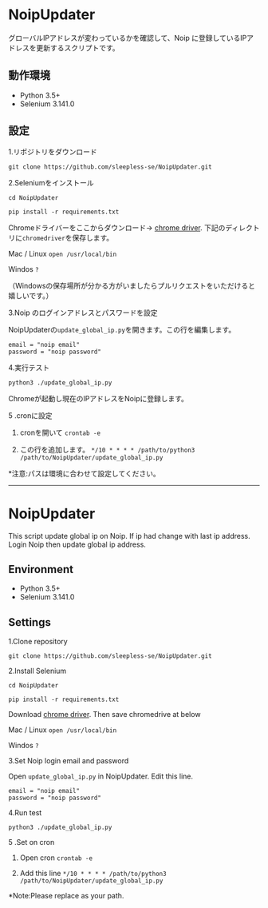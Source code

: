 # NoipUpdater
グローバルIPアドレスが変わっているかを確認して、Noip に登録しているIPアドレスを更新するスクリプトです。

## 動作環境
- Python 3.5+
- Selenium 3.141.0

## 設定
1.リポジトリをダウンロード

`git clone https://github.com/sleepless-se/NoipUpdater.git`

2.Seleniumをインストール

`cd NoipUpdater`

`pip install -r requirements.txt `

Chromeドライバーをここからダウンロード→ [chrome driver](https://sites.google.com/a/chromium.org/chromedriver/downloads). 下記のディレクトリに`chromedriver`を保存します。

Mac / Linux `open /usr/local/bin`

Windos `?`

（Windowsの保存場所が分かる方がいましたらプルリクエストをいただけると嬉しいです。）

3.Noip のログインアドレスとパスワードを設定

NoipUpdaterの`update_global_ip.py`を開きます。この行を編集します。

    email = "noip email"
    password = "noip password"

4.実行テスト

`python3 ./update_global_ip.py`

Chromeが起動し現在のIPアドレスをNoipに登録します。

5 .cronに設定 
    
1. cronを開いて `crontab -e`

1. この行を追加します。 `*/10 * * * * /path/to/python3 /path/to/NoipUpdater/update_global_ip.py`

*注意:パスは環境に合わせて設定してください。


---

# NoipUpdater
This script update global ip on Noip.
If ip had change with last ip address.
Login Noip then update global ip address.

## Environment
- Python 3.5+
- Selenium 3.141.0

## Settings
1.Clone repository

`git clone https://github.com/sleepless-se/NoipUpdater.git`

2.Install Selenium

`cd NoipUpdater`

`pip install -r requirements.txt `

Download [chrome driver](https://sites.google.com/a/chromium.org/chromedriver/downloads). Then save chromedrive at below

Mac / Linux `open /usr/local/bin`

Windos `?`

3.Set Noip login email and password

Open `update_global_ip.py` in NoipUpdater. Edit this line.

    email = "noip email"
    password = "noip password"

4.Run test

`python3 ./update_global_ip.py`

5 .Set on cron 
    
1. Open cron `crontab -e`

1. Add this line `*/10 * * * * /path/to/python3 /path/to/NoipUpdater/update_global_ip.py`

*Note:Please replace as your path.

